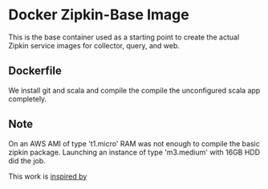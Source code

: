 # Docker Zipkin-Base Image

This is the base container used as a starting point to create the actual Zipkin service images for
collector, query, and web.

## Dockerfile
We install git and scala and compile the compile the unconfigured scala app completely.
## Note
On an AWS AMI of type 't1.micro' RAM was not enough to compile the basic zipkin package.
Launching an instance of type 'm3.medium' with 16GB HDD did the job.

This work is [inspired by](ttps://github.com/lispmeister/docker-zipkin/blob/master/README.md)

